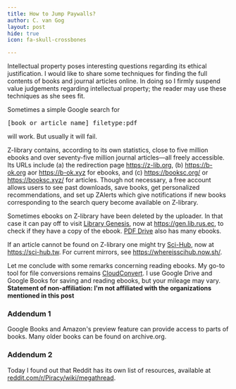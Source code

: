 ```yaml
---
title: How to Jump Paywalls?
author: C. van Gog
layout: post
hide: true
icon: fa-skull-crossbones

---
```

<p>Intellectual property poses interesting questions regarding its ethical justification. I would like to share some techniques for finding the full contents of books and journal articles online. In doing so I firmly suspend value judgements regarding intellectual property; the reader may use these techniques as she sees fit.</p>

<p>Sometimes a simple Google search for <pre>[book or article name] filetype:pdf</pre> will work. But usually it will fail.</p>

<p>Z-library contains, according to its own statistics, close to five million ebooks and over seventy-five million journal articles&mdash;all freely accessible. Its URLs include (a) the redirection page <a href="https://z-lib.org">https://z-lib.org</a>, (b) <a href="https://b-ok.org">https://b-ok.org</a> aor <a href="https://b-ok.xyz">https://b-ok.xyz</a> for ebooks, and (c) <a href="https://booksc.org/">https://booksc.org/</a> or <a href="https://booksc.xyz/">https://booksc.xyz/</a> for articles. Though not necessary, a free account allows users to see past downloads, save books, get personalized recommendations, and set up ZAlerts which give notifications if new books corresponding to the search query become available on Z-library.</p>

<p>Sometimes ebooks on Z-library have been deleted by the uploader. In that case it can pay off to visit <a href="https://www.wikiwand.com/en/Library_Genesis">Library Genesis</a>, now at <a href="https://gen.lib.rus.ec">https://gen.lib.rus.ec</a>, to check if they have a copy of the ebook. <a href="https://pdfdrive.com">PDF Drive</a> also has many ebooks.</p>

<p>If an article cannot be found on Z-library one might try <a href="https://www.wikiwand.com/en/Sci-Hub">Sci-Hub</a>, now at <a href="https://sci-hub.tw">https://sci-hub.tw</a>. For current mirrors, see <a href="https://whereisscihub.now.sh/">https://whereisscihub.now.sh/</a>.</p>

<p>Let me conclude with some remarks concerning reading ebooks. My go-to tool for file conversions remains <a href="https://cloudconvert.com">CloudConvert</a>. I use Google Drive and Google Books for saving and reading ebooks, but your mileage may vary. <b>Statement of non-affiliation: I'm not affiliated with the organizations mentioned in this post</b></p>

<h3>Addendum 1</h3>
<p>Google Books and Amazon's preview feature can provide access to parts of books. Many older books can be found on archive.org.</p>

<h3>Addendum 2</h3>
<p>Today I found out that Reddit has its own list of resources, available at <a href="https://www.reddit.com/r/Piracy/wiki/megathread">reddit.com/r/Piracy/wiki/megathread</a>.</p>
